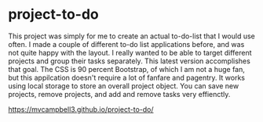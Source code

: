 # project-to-do

This project was simply for me to create an actual to-do-list that I would use often. I made a couple of different to-do list applications before, and was not quite happy with the layout. I really wanted to be able to target different projects and group their tasks separately. This latest version accomplishes that goal. The CSS is 90 percent Bootstrap, of which I am not a huge fan, but this appilcation doesn't require a lot of fanfare and pagentry. It works using local storage to store an overall project object. You can save new projects, remove projects, and add and remove tasks very effienctly.

https://mvcampbell3.github.io/project-to-do/